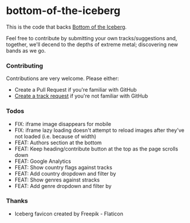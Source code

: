# bottom-of-the-iceberg

This is the code that backs [Bottom of the Iceberg](https://bottomoftheiceberg.com).

Feel free to contribute by submitting your own tracks/suggestions and, together, we'll decend to the depths of extreme metal; discovering new bands as we go.

### Contributing

Contributions are very welcome. Please either:

* Create a Pull Request if you're familiar with GitHub
* [Create a track request](https://github.com/codingconcepts/bottom-of-the-iceberg/issues/new/choose) if you're not familiar with GitHub

### Todos

* FIX: iframe image disappears for mobile
* FIX: iframe lazy loading doesn't attempt to reload images after they've not loaded (i.e. because of width)
* FEAT: Authors section at the bottom
* FEAT: Keep heading/contribute button at the top as the page scrolls down
* FEAT: Google Analytics
* FEAT: Show country flags against tracks
* FEAT: Add country dropdown and filter by
* FEAT: Show genres against stracks
* FEAT: Add genre dropdown and filter by

### Thanks

* Iceberg favicon created by Freepik - Flaticon
